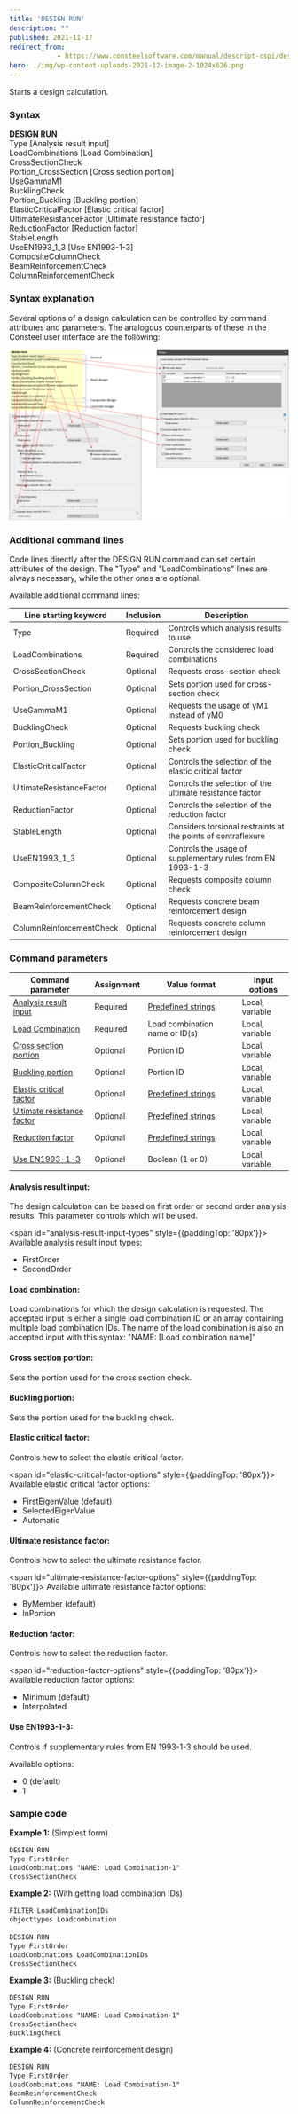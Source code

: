 ```yaml
---
title: 'DESIGN RUN'
description: ""
published: 2021-11-17
redirect_from: 
            - https://www.consteelsoftware.com/manual/descript-cspi/design-run/
hero: ./img/wp-content-uploads-2021-12-image-2-1024x626.png
---
```


Starts a design calculation.

### Syntax

**DESIGN RUN**  
Type [Analysis result input]  
LoadCombinations [Load Combination]  
CrossSectionCheck  
Portion_CrossSection [Cross section portion]  
UseGammaM1  
BucklingCheck  
Portion_Buckling [Buckling portion]  
ElasticCriticalFactor [Elastic critical factor]  
UltimateResistanceFactor [Ultimate resistance factor]  
ReductionFactor [Reduction factor]  
StableLength  
UseEN1993_1_3 [Use EN1993-1-3]  
CompositeColumnCheck  
BeamReinforcementCheck  
ColumnReinforcementCheck  

### Syntax explanation

Several options of a design calculation can be controlled by command attributes and parameters. The analogous counterparts of these in the Consteel user interface are the following:

[![](./img/wp-content-uploads-2021-12-image-2-1024x626.png)](https://consteelsoftware.com/wp-content/uploads/2021/12/image-2.png)

### Additional command lines

Code lines directly after the DESIGN RUN command can set certain attributes of the design. The "Type" and "LoadCombinations" lines are always necessary, while the other ones are optional.

Available additional command lines:

| **Line starting keyword** | **Inclusion** | **Description**                                               |
| ------------------------- | ------------- | ------------------------------------------------------------- |
| Type                      | Required      | Controls which analysis results to use                        |
| LoadCombinations          | Required      | Controls the considered load combinations                     |
| CrossSectionCheck         | Optional      | Requests cross-section check                                  |
| Portion_CrossSection      | Optional      | Sets portion used for cross-section check                     |
| UseGammaM1                | Optional      | Requests the usage of γM1 instead of γM0                      |
| BucklingCheck             | Optional      | Requests buckling check                                       |
| Portion_Buckling          | Optional      | Sets portion used for buckling check                          |
| ElasticCriticalFactor     | Optional      | Controls the selection of the elastic critical factor         |
| UltimateResistanceFactor  | Optional      | Controls the selection of the ultimate resistance factor      |
| ReductionFactor           | Optional      | Controls the selection of the reduction factor                |
| StableLength              | Optional      | Considers torsional restraints at the points of contraflexure |
| UseEN1993_1_3             | Optional      | Controls the usage of supplementary rules from EN 1993-1-3    |
| CompositeColumnCheck      | Optional      | Requests composite column check                               |
| BeamReinforcementCheck    | Optional      | Requests concrete beam reinforcement design                   |
| ColumnReinforcementCheck  | Optional      | Requests concrete column reinforcement design                 |

### Command parameters

| **Command parameter**                                     | **Assignment** | **Value format**                                          | **Input options** |
| --------------------------------------------------------- | -------------- | --------------------------------------------------------- | ----------------- |
| [Analysis result input](#analysis-result-input)           | Required       | [Predefined strings](#analysis-result-input-types)        | Local, variable   |
| [Load Combination](#load-combination)                     | Required       | Load combination name or ID(s)                            | Local, variable   |
| [Cross section portion](#cross-section-portion)           | Optional       | Portion ID                                                | Local, variable   |
| [Buckling portion](#buckling-portion)                     | Optional       | Portion ID                                                | Local, variable   |
| [Elastic critical factor](#elastic-critical-factor)       | Optional       | [Predefined strings](#elastic-critical-factor-options)    | Local, variable   |
| [Ultimate resistance factor](#ultimate-resistance-factor) | Optional       | [Predefined strings](#ultimate-resistance-factor-options) | Local, variable   |
| [Reduction factor](#reduction-factor)                     | Optional       | [Predefined strings](#reduction-factor-options)           | Local, variable   |
| [Use EN1993-1-3](#use-en1993-1-3)                         | Optional       | Boolean (1 or 0)                                          | Local, variable   |

#### Analysis result input:
The design calculation can be based on first order or second order analysis results. This parameter controls which will be used.

<span id="analysis-result-input-types" style={{paddingTop: '80px'}}> Available analysis result input types: </span>
- FirstOrder
- SecondOrder

#### Load combination:
Load combinations for which the design calculation is requested. The accepted input is either a single load combination ID or an array containing multiple load combination IDs. The name of the load combination is also an accepted input with this syntax: "NAME: [Load combination name]"

#### Cross section portion:
Sets the portion used for the cross section check.

#### Buckling portion:
Sets the portion used for the buckling check.

#### Elastic critical factor:
Controls how to select the elastic critical factor.

<span id="elastic-critical-factor-options" style={{paddingTop: '80px'}}> Available elastic critical factor options: </span>
- FirstEigenValue (default)
- SelectedEigenValue
- Automatic

#### Ultimate resistance factor:
Controls how to select the ultimate resistance factor.

<span id="ultimate-resistance-factor-options" style={{paddingTop: '80px'}}> Available ultimate resistance factor options: </span>
- ByMember (default)
- InPortion

#### Reduction factor:
Controls how to select the reduction factor.

<span id="reduction-factor-options" style={{paddingTop: '80px'}}> Available reduction factor options: </span>
- Minimum (default)
- Interpolated

#### Use EN1993-1-3:
Controls if supplementary rules from EN 1993-1-3 should be used.

Available options:
- 0 (default)
- 1

### Sample code

**Example 1:** (Simplest form)

```
DESIGN RUN
Type FirstOrder
LoadCombinations "NAME: Load Combination-1"
CrossSectionCheck
```

**Example 2:** (With getting load combination IDs)

```
FILTER LoadCombinationIDs
objecttypes Loadcombination

DESIGN RUN
Type FirstOrder
LoadCombinations LoadCombinationIDs
CrossSectionCheck
```

**Example 3:** (Buckling check)

```
DESIGN RUN
Type FirstOrder
LoadCombinations "NAME: Load Combination-1"
CrossSectionCheck
BucklingCheck
```

**Example 4:** (Concrete reinforcement design)

```
DESIGN RUN
Type FirstOrder
LoadCombinations "NAME: Load Combination-1"
BeamReinforcementCheck
ColumnReinforcementCheck
```
